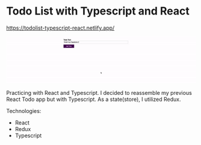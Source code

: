 # Todo List with Typescript and React  
https://todolist-typescript-react.netlify.app/  

![Image description](sample.gif) 

Practicing with React and Typescript. I decided to reassemble my previous 
React Todo app but with Typescript. As a state(store), I utilized Redux.  

Technologies:  
- React  
- Redux  
- Typescript
 


